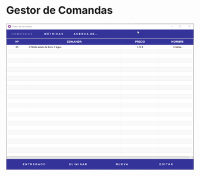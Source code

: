 # Gestor de Comandas

<p align="center">
  <img src="img\Java-JavaFX-RestaurantOrderManager.gif" width=800>
</p>

